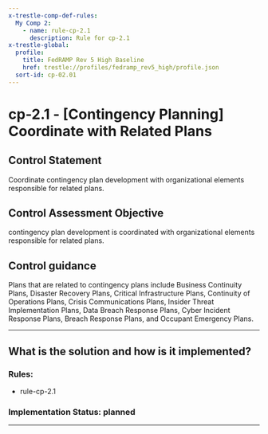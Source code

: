 ```yaml
---
x-trestle-comp-def-rules:
  My Comp 2:
    - name: rule-cp-2.1
      description: Rule for cp-2.1
x-trestle-global:
  profile:
    title: FedRAMP Rev 5 High Baseline
    href: trestle://profiles/fedramp_rev5_high/profile.json
  sort-id: cp-02.01
---
```


# cp-2.1 - \[Contingency Planning\] Coordinate with Related Plans

## Control Statement

Coordinate contingency plan development with organizational elements responsible for related plans.

## Control Assessment Objective

contingency plan development is coordinated with organizational elements responsible for related plans.

## Control guidance

Plans that are related to contingency plans include Business Continuity Plans, Disaster Recovery Plans, Critical Infrastructure Plans, Continuity of Operations Plans, Crisis Communications Plans, Insider Threat Implementation Plans, Data Breach Response Plans, Cyber Incident Response Plans, Breach Response Plans, and Occupant Emergency Plans.

______________________________________________________________________

## What is the solution and how is it implemented?

<!-- For implementation status enter one of: implemented, partial, planned, alternative, not-applicable -->

<!-- Note that the list of rules under ### Rules: is read-only and changes will not be captured after assembly to JSON -->

<!-- Add control implementation description here for control: cp-2.1 -->

### Rules:

  - rule-cp-2.1

### Implementation Status: planned

______________________________________________________________________
